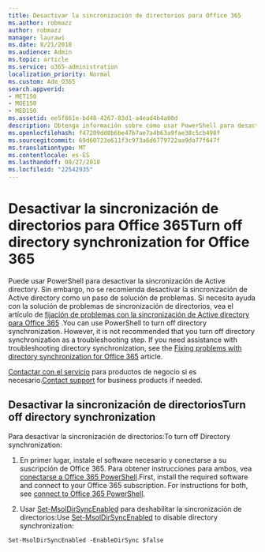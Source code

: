 ```yaml
---
title: Desactivar la sincronización de directorios para Office 365
ms.author: robmazz
author: robmazz
manager: laurawi
ms.date: 8/21/2018
ms.audience: Admin
ms.topic: article
ms.service: o365-administration
localization_priority: Normal
ms.custom: Adm_O365
search.appverid:
- MET150
- MOE150
- MED150
ms.assetid: ee5f861e-bd48-4267-83d1-a4ead4b4a00d
description: Obtenga información sobre cómo usar PowerShell para desactivar la sincronización de Active directory para Office 365
ms.openlocfilehash: f47209dd8b6be47b7ae7a4b63a9fae38c5cb498f
ms.sourcegitcommit: 69d60723e611f3c973a6d6779722aa9da77f647f
ms.translationtype: MT
ms.contentlocale: es-ES
ms.lasthandoff: 08/27/2018
ms.locfileid: "22542935"
---
```

# <a name="turn-off-directory-synchronization-for-office-365"></a><span data-ttu-id="a6d3d-103">Desactivar la sincronización de directorios para Office 365</span><span class="sxs-lookup"><span data-stu-id="a6d3d-103">Turn off directory synchronization for Office 365</span></span>
<span data-ttu-id="a6d3d-p101">Puede usar PowerShell para desactivar la sincronización de Active directory. Sin embargo, no se recomienda desactivar la sincronización de Active directory como un paso de solución de problemas. Si necesita ayuda con la solución de problemas de sincronización de directorios, vea el artículo de [fijación de problemas con la sincronización de Active directory para Office 365](fix-problems-with-directory-synchronization.md) .</span><span class="sxs-lookup"><span data-stu-id="a6d3d-p101">You can use PowerShell to turn off directory synchronization. However, it is not recommended that you turn off directory synchronization as a troubleshooting step. If you need assistance with troubleshooting directory synchronization, see the [Fixing problems with directory synchronization for Office 365](fix-problems-with-directory-synchronization.md) article.</span></span> 
  
<span data-ttu-id="a6d3d-107">[Contactar con el servicio](https://support.office.com/article/32a17ca7-6fa0-4870-8a8d-e25ba4ccfd4b) para productos de negocio si es necesario.</span><span class="sxs-lookup"><span data-stu-id="a6d3d-107">[Contact support](https://support.office.com/article/32a17ca7-6fa0-4870-8a8d-e25ba4ccfd4b) for business products if needed.</span></span>
  
## <a name="turn-off-directory-synchronization"></a><span data-ttu-id="a6d3d-108">Desactivar la sincronización de directorios</span><span class="sxs-lookup"><span data-stu-id="a6d3d-108">Turn off directory synchronization</span></span>  
<span data-ttu-id="a6d3d-109">Para desactivar la sincronización de directorios:</span><span class="sxs-lookup"><span data-stu-id="a6d3d-109">To turn off Directory synchronization:</span></span>
  
1. <span data-ttu-id="a6d3d-p102">En primer lugar, instale el software necesario y conectarse a su suscripción de Office 365. Para obtener instrucciones para ambos, vea [conectarse a Office 365 PowerShell](https://go.microsoft.com/fwlink/p/?LinkId=821938).</span><span class="sxs-lookup"><span data-stu-id="a6d3d-p102">First, install the required software and connect to your Office 365 subscription. For instructions for both, see [connect to Office 365 PowerShell](https://go.microsoft.com/fwlink/p/?LinkId=821938).</span></span>
    
2. <span data-ttu-id="a6d3d-112">Usar [Set-MsolDirSyncEnabled](https://go.microsoft.com/fwlink/p/?LinkId=821939) para deshabilitar la sincronización de directorios:</span><span class="sxs-lookup"><span data-stu-id="a6d3d-112">Use [Set-MsolDirSyncEnabled](https://go.microsoft.com/fwlink/p/?LinkId=821939) to disable directory synchronization:</span></span> 
    
  ```
  Set-MsolDirSyncEnabled -EnableDirSync $false
  ```